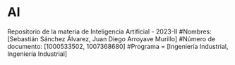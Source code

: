 # AI
Repositorio de la materia de Inteligencia Artificial - 2023-II
#Nombres: [Sebastián Sánchez Álvarez, Juan Diego Arroyave Murillo]
#Número de documento: [1000533502, 1007368680]
#Programa = [Ingeniería Industrial, Ingeniería Industrial]
